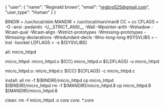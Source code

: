 { "user": { "name": "Reginald brown", "email": "regbro525@gmail.com", "user_type": "Human" } }

BINDIR =	/usr/local/sbin
MANDIR =	/usr/local/man/man8
CC =		cc
CFLAGS =	-O -ansi -pedantic -U__STRICT_ANSI__ -Wall -Wpointer-arith -Wshadow -Wcast-qual -Wcast-align -Wstrict-prototypes -Wmissing-prototypes -Wmissing-declarations -Wredundant-decls -Wno-long-long
#SYSVLIBS =	-lnsl -lsocket
LDFLAGS =	-s $(SYSVLIBS)

all:		micro_httpd

micro_httpd:	micro_httpd.o
	$(CC) micro_httpd.o $(LDFLAGS) -o micro_httpd

micro_httpd.o:	micro_httpd.c
	$(CC) $(CFLAGS) -c micro_httpd.c

install:	all
	rm -f $(BINDIR)/micro_httpd
	cp micro_httpd $(BINDIR)/micro_httpd
	rm -f $(MANDIR)/micro_httpd.8
	cp micro_httpd.8 $(MANDIR)/micro_httpd.8

clean:
	rm -f micro_httpd *.o core core.* *.core
